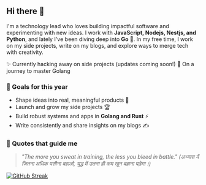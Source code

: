 ## Hi there 👋

I'm a technology lead who loves building impactful software and experimenting with new ideas.
I work with **JavaScript, Nodejs, Nestjs, and Python**, and lately I've been diving deep into **Go** 🚀.
In my free time, I work on my side projects, write on my blogs, and explore ways to merge tech with creativity.

✨ Currently hacking away on side projects (updates coming soon!)
🎯 On a journey to master Golang

### 🎯 Goals for this year

* Shape ideas into real, meaningful products 🎨
* Launch and grow my side projects 🏆
* Build robust systems and apps in **Golang and Rust** ⚡
* Write consistently and share insights on my blogs ✍️

### 🗿 Quotes that guide me

> *"The more you sweat in training, the less you bleed in battle."*
> *(अभ्यास में जितना अधिक पसीना बहाओ, युद्ध में उतना ही कम खून बहाना पड़ेगा।)*

[![GitHub Streak](https://github-readme-streak-stats.herokuapp.com?user=antick&date_format=M%20j%5B%2C%20Y%5D&mode=weekly&card_width=770)](https://git.io/streak-stats)
